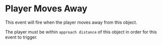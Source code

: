 # Player Moves Away

This event will fire when the player moves away from this object.

The player must be within `approach distance` of this object in order for this event to trigger.
